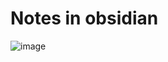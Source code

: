 # Notes in obsidian

![image](https://github.com/Pastafarista/notas/assets/104270259/24c85f1f-46fd-4051-9394-90e9f1734ec1)
